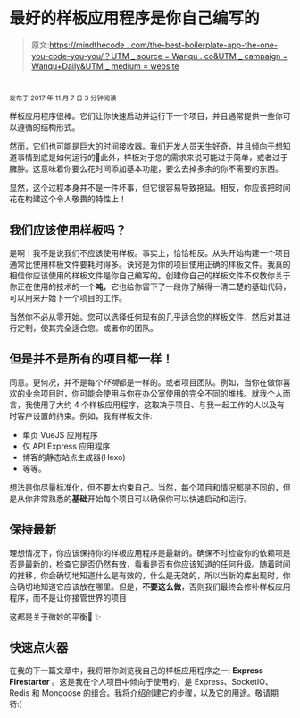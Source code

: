 # 最好的样板应用程序是你自己编写的

> 原文:[https://mindthecode . com/the-best-boilerplate-app-the-one-you-code-you-you/？UTM _ source = Wanqu . co&UTM _ campaign = Wanqu+Daily&UTM _ medium = website](https://mindthecode.com/the-best-boilerplate-app-is-the-one-you-code-yourself/?utm_source=wanqu.co&utm_campaign=Wanqu+Daily&utm_medium=website)



# 

<small class="text-blue-300 text-base font-light">发布于 2017 年 11 月 7 日 3 分钟阅读</small>

样板应用程序很棒。它们让你快速启动并运行下一个项目，并且通常提供一些你可以遵循的结构形式。

然而，它们也可能是巨大的时间接收器。我们开发人员天生好奇，并且倾向于想知道事情到底是如何运行的🙈此外，样板对于您的需求来说可能过于简单，或者过于臃肿。这意味着你要么花时间添加基本功能，要么去掉多余的你不需要的东西。

显然，这个过程本身并不是一件坏事，但它很容易导致拖延。相反，你应该把时间花在构建这个令人敬畏的特性上！

## 我们应该使用样板吗？

是啊！我不是说我们不应该使用样板。事实上，恰恰相反。从头开始构建一个项目通常比使用样板文件要耗时得多。诀窍是为你的项目使用正确的样板文件。我真的相信你应该使用的样板文件是你自己编写的。创建你自己的样板文件不仅教你关于你正在使用的技术的一个**吨**，它也给你留下了一段你了解得一清二楚的基础代码，可以用来开始下一个项目的工作。

当然你不必从零开始。您可以选择任何现有的几乎适合您的样板文件，然后对其进行定制，使其完全适合您。或者你的团队。

## 但是并不是所有的项目都一样！

同意。更何况，并不是每个*环境*都是一样的。或者项目团队。例如，当你在做你喜欢的业余项目时，你可能会使用与你在办公室使用的完全不同的堆栈。就我个人而言，我使用了大约 4 个样板应用程序，这取决于项目、与我一起工作的人以及有时客户设置的约束。例如，我有样板文件:

*   单页 VueJS 应用程序
*   仅 API Express 应用程序
*   博客的静态站点生成器(Hexo)
*   等等。

想法是你尽量标准化，但不要太约束自己。当然，每个项目和情况都是不同的，但是从你非常熟悉的**基础**开始每个项目可以确保你可以快速启动和运行。

## 保持最新

理想情况下，你应该保持你的样板应用程序是最新的。确保不时检查你的依赖项是否是最新的，检查它是否仍然有效，看看是否有你应该知道的任何升级。随着时间的推移，你会确切地知道什么是有效的，什么是无效的，所以当新的库出现时，你会确切地知道它应该放在哪里。但是，**不要这么做**，否则我们最终会修补样板应用程序，而不是让你接管世界的项目

这都是关于微妙的平衡🦄 ✨

## 快速点火器

在我的下一篇文章中，我将带你浏览我自己的样板应用程序之一: **Express Firestarter** 。这是我在个人项目中倾向于使用的，是 Express、SocketIO、Redis 和 Mongoose 的组合。我将介绍创建它的步骤，以及它的用途。敬请期待:)

